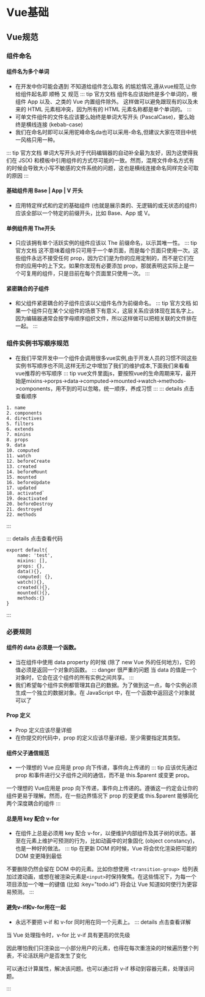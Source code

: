 # Vue基础

## Vue规范

### 组件命名
#### 组件名为多个单词
- 在开发中你可能会遇到 不知道给组件怎么取名 的尴尬情况,遵从vue规范,让你给组件起名即 顺畅 又 规范
::: tip 官方文档
组件名应该始终是多个单词的，根组件 App 以及、之类的 Vue 内置组件除外。
这样做可以避免跟现有的以及未来的 HTML 元素相冲突，因为所有的 HTML 元素名称都是单个单词的。
:::
- 可单文件组件的文件名应该要么始终是单词大写开头 (PascalCase)，要么始终是横线连接 (kebab-case)
- 我们在命名时即可以采用驼峰命名da也可以采用-命名,但建议大家在项目中统一风格只用一种。

::: tip 官方文档
单词大写开头对于代码编辑器的自动补全最为友好，因为这使得我们在 JS(X) 和模板中引用组件的方式尽可能的一致。然而，混用文件命名方式有的时候会导致大小写不敏感的文件系统的问题，这也是横线连接命名同样完全可取的原因
:::

#### 基础组件用 Base | App | V 开头
- 应用特定样式和约定的基础组件 (也就是展示类的、无逻辑的或无状态的组件) 应该全部以一个特定的前缀开头，比如 Base、App 或 V。

#### 单例组件用 The开头
- 只应该拥有单个活跃实例的组件应该以 The 前缀命名，以示其唯一性。
::: tip 官方文档
这不意味着组件只可用于一个单页面，而是每个页面只使用一次。这些组件永远不接受任何 prop，因为它们是为你的应用定制的，而不是它们在你的应用中的上下文。如果你发现有必要添加 prop，那就表明这实际上是一个可复用的组件，只是目前在每个页面里只使用一次。
:::

#### 紧密耦合的子组件
- 和父组件紧密耦合的子组件应该以父组件名作为前缀命名。
::: tip 官方文档
如果一个组件只在某个父组件的场景下有意义，这层关系应该体现在其名字上。因为编辑器通常会按字母顺序组织文件，所以这样做可以把相关联的文件排在一起。
:::

### 组件实例书写顺序规范
- 在我们平常开发中一个组件会调用很多vue实例,由于开发人员的习惯不同这些实例书写顺序也不同,这样无形之中增加了我们的维护成本,下面我们来看看vue推荐的书写顺序
::: tip 
vue文件里面js，要按照vue的生命周期来写，最开始是mixins->porps->data->computed->mounted->watch->methods->components，用不到的可以忽略，统一顺序，养成习惯
:::
::: details 点击查看顺序
```
1. name
2. components
4. directives
5. filters
6. extends
7. minins
8. props
9. data
10. computed
11. watch
12. beforeCreate
13. created
14. beforeMount
15. mounted
16. beforeUpdate
17. updated
18. activated`
19. deactivated
20. beforeDestroy
21. destroyed
22. methods
```
:::

::: details 点击查看代码
``` vue
export default{
	name: 'test',
	mixins: [],
	props: {},
	data(){},
	computed: {},
	watch(){},
	created(){},
	mounted(){},
	methods:{}
}
```
:::

### 必要规则
#### 组件的 data 必须是一个函数。
- 当在组件中使用 data property 的时候 (除了 new Vue 外的任何地方)，它的值必须是返回一个对象的函数。
::: danger 很严重的问题
当 data 的值是一个对象时，它会在这个组件的所有实例之间共享。
:::
- 我们希望每个组件实例都管理其自己的数据。为了做到这一点，每个实例必须生成一个独立的数据对象。在 JavaScript 中，在一个函数中返回这个对象就可以了

#### Prop 定义
- Prop 定义应该尽量详细
- 在你提交的代码中，prop 的定义应该尽量详细，至少需要指定其类型。

#### 组件父子通信规范
- 一个理想的 Vue 应用是 prop 向下传递，事件向上传递的
::: tip
应该优先通过 prop 和事件进行父子组件之间的通信，而不是 this.$parent 或变更 prop。

一个理想的 Vue应用是 prop 向下传递，事件向上传递的。遵循这一约定会让你的组件更易于理解。然而，在一些边界情况下 prop 的变更或 this.$parent 能够简化两个深度耦合的组件
:::

#### 总是用 key 配合 v-for
- 在组件上总是必须用 key 配合 v-for，以便维护内部组件及其子树的状态。甚至在元素上维护可预测的行为，比如动画中的对象固化 (object constancy)，也是一种好的做法。
::: tip
在更新 DOM 的时候，Vue 将会优化渲染把可能的 DOM 变更降到最低

不要删除仍然会留在 DOM 中的元素。比如你想使用 ```<transition-group> ```给列表加过渡动画，或想在被渲染元素是``` <input> ```时保持聚焦。在这些情况下，为每一个项目添加一个唯一的键值 (比如 :key="todo.id") 将会让 Vue 知道如何使行为更容易预测。
::: 

#### 避免v-if和v-for用在一起
- 永远不要把 v-if 和 v-for 同时用在同一个元素上。
::: details 点击查看详解

当 Vue 处理指令时，v-for 比 v-if 具有更高的优先级

因此哪怕我们只渲染出一小部分用户的元素，也得在每次重渲染的时候遍历整个列表，不论活跃用户是否发生了变化

可以通过计算属性，解决该问题。也可以通过将 v-if 移动到容器元素，处理该问题。

:::
